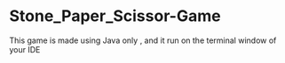 # Stone_Paper_Scissor-Game
This game is made using Java only , and it run on the terminal window of your IDE
